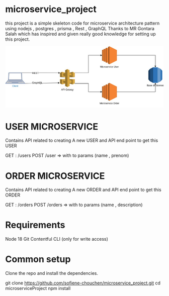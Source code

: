 # microservice_project

this project is a simple skeleton code for microservice architecture pattern using nodejs , postgres , prisma , Rest , GraphQL
Thanks to MR Gontara Salah which has inspired and given really good knowledge for setting up this project.

![image!](Diagram1.jpg)

# USER MICROSERVICE

Contains API related to creating A new USER and API end point to get this USER

GET : /users
POST /user => with to params (name , prenom)

# ORDER MICROSERVICE

Contains API related to creating A new ORDER and API end point to get this ORDER

GET : /orders
POST /orders => with to params (name , description)

# Requirements

Node 18
Git
Contentful CLI (only for write access)

# Common setup

Clone the repo and install the dependencies.

git clone https://github.com/sofiene-chouchen/microservice_project.git
cd microserviceProject
npm install
